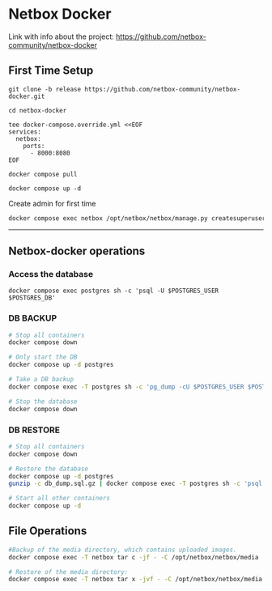 # Netbox Docker

Link with info about the project:
https://github.com/netbox-community/netbox-docker

## First Time Setup
```
git clone -b release https://github.com/netbox-community/netbox-docker.git
```
```
cd netbox-docker
```
```
tee docker-compose.override.yml <<EOF
services:
  netbox:
    ports:
      - 8000:8080
EOF
```
```
docker compose pull
```
```
docker compose up -d
```
Create admin for first time
```bash
docker compose exec netbox /opt/netbox/netbox/manage.py createsuperuser
```

---

## Netbox-docker operations

### Access the database
```
docker compose exec postgres sh -c 'psql -U $POSTGRES_USER $POSTGRES_DB'
```

### DB BACKUP
```bash
# Stop all containers
docker compose down

# Only start the DB
docker compose up -d postgres

# Take a DB backup
docker compose exec -T postgres sh -c 'pg_dump -cU $POSTGRES_USER $POSTGRES_DB' | gzip > db_dump.sql.gz

# Stop the database
docker compose down
```

### DB RESTORE
```bash
# Stop all containers
docker compose down

# Restore the database
docker compose up -d postgres
gunzip -c db_dump.sql.gz | docker compose exec -T postgres sh -c 'psql -U $POSTGRES_USER $POSTGRES_DB'

# Start all other containers
docker compose up -d
```

## File Operations

```bash
#Backup of the media directory, which contains uploaded images.
docker compose exec -T netbox tar c -jf - -C /opt/netbox/netbox/media ./ > media-backup.tar.bz2
```

```bash
# Restore of the media directory:
docker compose exec -T netbox tar x -jvf - -C /opt/netbox/netbox/media < media-backup.tar.bz2
```

